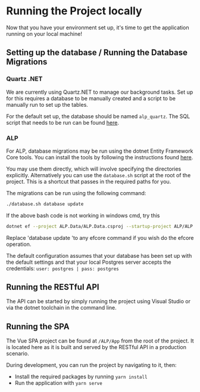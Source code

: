 # Running the Project locally

Now that you have your environment set up, it's time to get the application running on your local machine!

## Setting up the database / Running the Database Migrations

### Quartz .NET

We are currently using Quartz.NET to manage our background tasks. Set up for this requires a database to be manually created and a script to be manually run to set up the tables.

For the default set up, the database should be named `alp_quartz`. The SQL script that needs to be run can be found [here](https://github.com/quartznet/quartznet/blob/master/database/tables/tables_postgres.sql).

### ALP

For ALP, database migrations may be run using the dotnet Entity Framework Core tools. You can install the tools by following the instructions found [here](https://docs.microsoft.com/en-us/ef/core/cli/dotnet).

You may use them directly, which will involve specifying the directories explicitly. Alternatively you can use the `database.sh` script at the root of the project. This is a shortcut that passes in the required paths for you.

The migrations can be run using the following command:

``` bash
./database.sh database update
```
If the above bash code is not working in windows cmd, try this

``` bash
dotnet ef --project ALP.Data/ALP.Data.csproj --startup-project ALP/ALP.csproj database update

```

Replace 'database update 'to any efcore command if you wish do the efcore operation.


The default configuration assumes that your database has been set up with the default settings and that your local Postgres server accepts the credentials: `user: postgres | pass: postgres`

## Running the RESTful API

The API can be started by simply running the project using Visual Studio or via the dotnet toolchain in the command line.

## Running the SPA

The Vue SPA project can be found at `/ALP/App` from the root of the project. It is located here as it is built and served by the RESTful API in a production scenario.

During development, you can run the project by navigating to it, then:

- Install the required packages by running `yarn install`
- Run the application with `yarn serve`